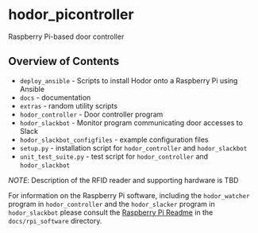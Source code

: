 # hodor_picontroller
Raspberry Pi-based door controller

## Overview of Contents

* `deploy_ansible` - Scripts to install Hodor onto a Raspberry Pi using Ansible
* `docs` - documentation
* `extras` - random utility scripts
* `hodor_controller` - Door controller program
* `hodor_slackbot` - Monitor program communicating door accesses to Slack
* `hodor_slackbot_configfiles` - example configuration files
* `setup.py` - installation script for `hodor_controller` and `hodor_slackbot`
* `unit_test_suite.py` - test script for `hodor_controller` and `hodor_slackbot`

*NOTE*: Description of the RFID reader and supporting hardware is TBD

For information on the Raspberry Pi software, including the `hodor_watcher`
program in `hodor_controller` and the `hodor_slacker` program in
`hodor_slackbot` please consult the
[Raspberry Pi Readme](docs/rpi_software/README.md) in the `docs/rpi_software`
directory.
